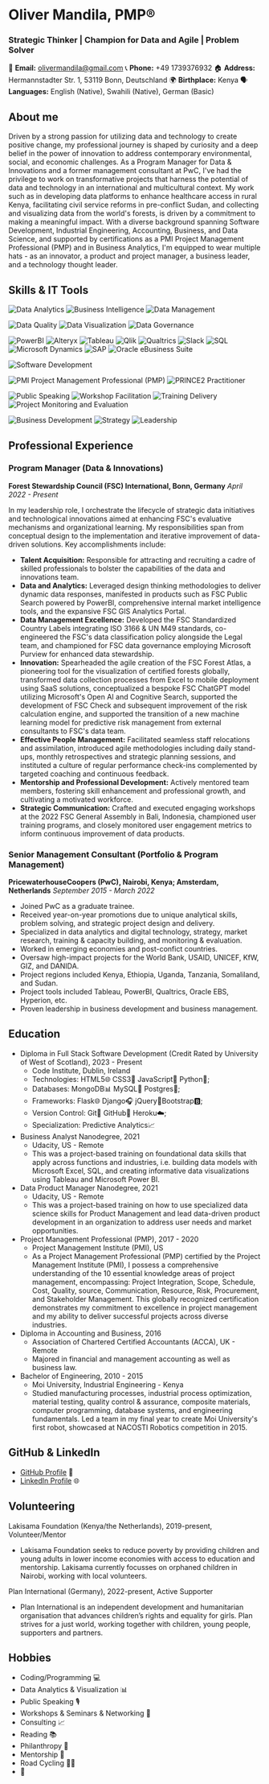 # Oliver Mandila, PMP®
### Strategic Thinker | Champion for Data and Agile | Problem Solver

📧 **Email:** olivermandila@gmail.com
📞 **Phone:** +49 1739376932
🏠 **Address:** Hermannstadter Str. 1, 53119 Bonn, Deutschland
🌍 **Birthplace:** Kenya
🗣️ **Languages:** English (Native), Swahili (Native), German (Basic)

## About me
Driven by a strong passion for utilizing data and technology to create positive change, my professional journey is shaped by curiosity and a deep belief in the power of innovation to address contemporary environmental, social, and economic challenges. As a Program Manager for Data & Innovations and a former management consultant at PwC, I've had the privilege to work on transformative projects that harness the potential of data and technology in an international and multicultural context. My work such as in developing data platforms to enhance healthcare access in rural Kenya, facilitating civil service reforms in pre-conflict Sudan, and collecting and visualizing data from the world's forests, is driven by a commitment to making a meaningful impact. With a diverse background spanning Software Development, Industrial Engineering, Accounting, Business, and Data Science, and supported by certifications as a PMI Project Management Professional (PMP) and in Business Analytics, I'm equipped to wear multiple hats - as an innovator, a product and project manager, a business leader, and a technology thought leader.

## Skills & IT Tools
![Data Analytics](https://img.shields.io/badge/Data_Analytics-007ACC?style=for-the-badge&logo=google-analytics&logoColor=white)
![Business Intelligence](https://img.shields.io/badge/Business_Intelligence-FE7A16?style=for-the-badge&logo=oracle&logoColor=white)
![Data Management](https://img.shields.io/badge/Data_Management-007ACC?style=for-the-badge&logo=microsoft&logoColor=white)

![Data Quality](https://img.shields.io/badge/Data_Quality-007ACC?style=for-the-badge)
![Data Visualization](https://img.shields.io/badge/Data_Visualization-FE7A16?style=for-the-badge&logo=tableau&logoColor=white)
![Data Governance](https://img.shields.io/badge/Data_Governance-007ACC?style=for-the-badge&logo=microsoft&logoColor=white)

![PowerBI](https://img.shields.io/badge/PowerBI-F2C811?style=for-the-badge&logo=powerbi&logoColor=white)
![Alteryx](https://img.shields.io/badge/Alteryx-00A1E0?style=for-the-badge&logo=alteryx&logoColor=white)
![Tableau](https://img.shields.io/badge/Tableau-E97627?style=for-the-badge&logo=tableau&logoColor=white)
![Qlik](https://img.shields.io/badge/Qlik-F4C430?style=for-the-badge&logo=qlik&logoColor=white)
![Qualtrics](https://img.shields.io/badge/Qualtrics-000000?style=for-the-badge&logo=qualtrics&logoColor=white)
![Slack](https://img.shields.io/badge/Slack-4A154B?style=for-the-badge&logo=slack&logoColor=white)
![SQL](https://img.shields.io/badge/SQL-4479A1?style=for-the-badge&logo=amazon-dynamodb&logoColor=white)
![Microsoft Dynamics](https://img.shields.io/badge/Microsoft_Dynamics_365-D83B01?style=for-the-badge&logo=microsoftoffice&logoColor=white)
![SAP](https://img.shields.io/badge/SAP-0FAAFF?style=for-the-badge&logo=sap&logoColor=white)
![Oracle eBusiness Suite](https://img.shields.io/badge/Oracle_eBusiness_Suite-F80000?style=for-the-badge&logo=oracle&logoColor=white)

![Software Development](https://img.shields.io/badge/Software_Development-007ACC?style=for-the-badge&logo=visual-studio-code&logoColor=white)

![PMI Project Management Professional (PMP)](https://img.shields.io/badge/PMI_Project_Management_Professional_(PMP)-007ACC?style=for-the-badge&logo=pmi&logoColor=white)
![PRINCE2 Practitioner](https://img.shields.io/badge/PRINCE2_Practitioner-00A1E0?style=for-the-badge&logo=prince2&logoColor=white)

![Public Speaking](https://img.shields.io/badge/Public_Speaking-007ACC?style=for-the-badge)
![Workshop Facilitation](https://img.shields.io/badge/Workshop_Facilitation-00A1E0?style=for-the-badge)
![Training Delivery](https://img.shields.io/badge/Training_Delivery-007ACC?style=for-the-badge)
![Project Monitoring and Evaluation](https://img.shields.io/badge/Monitoring_and_Evaluation-007ACC?style=for-the-badge)

![Business Development](https://img.shields.io/badge/Business_Development-007ACC?style=for-the-badge&logo=salesforce&logoColor=white)
![Strategy](https://img.shields.io/badge/Strategy-007ACC?style=for-the-badge)
![Leadership](https://img.shields.io/badge/Leadership-007ACC?style=for-the-badge)

## Professional Experience
### Program Manager (Data & Innovations)
**Forest Stewardship Council (FSC) International, Bonn, Germany**
*April 2022 - Present*

In my leadership role, I orchestrate the lifecycle of strategic data initiatives and technological innovations aimed at enhancing FSC's evaluative mechanisms and organizational learning. My responsibilities span from conceptual design to the implementation and iterative improvement of data-driven solutions. Key accomplishments include:

+ **Talent Acquisition:** Responsible for attracting and recruiting a cadre of skilled professionals to bolster the capabilities of the data and innovations team.
+ **Data and Analytics:** Leveraged design thinking methodologies to deliver dynamic data responses, manifested in products such as FSC Public Search powered by PowerBI, comprehensive internal market intelligence tools, and the expansive FSC GIS Analytics Portal.
+ **Data Management Excellence:** Developed the FSC Standardized Country Labels integrating ISO 3166 & UN M49 standards, co-engineered the FSC's data classification policy alongside the Legal team, and championed for FSC data governance employing Microsoft Purview for enhanced data stewardship.
+ **Innovation:** Spearheaded the agile creation of the FSC Forest Atlas, a pioneering tool for the visualization of certified forests globally, transformed data collection processes from Excel to mobile deployment using SaaS solutions, conceptualized a bespoke FSC ChatGPT model utilizing Microsoft's Open AI and Cognitive Search, supported the development of FSC Check and subsequent improvement of the risk calculation engine, and supported the transition of a new machine learning model for predictive risk management from external consultants to FSC's data team.
+ **Effective People Management:** Facilitated seamless staff relocations and assimilation, introduced agile methodologies including daily stand-ups, monthly retrospectives and strategic planning sessions, and instituted a culture of regular performance check-ins complemented by targeted coaching and continuous feedback.
+ **Mentorship and Professional Development:** Actively mentored team members, fostering skill enhancement and professional growth, and cultivating a motivated workforce.
+ **Strategic Communication:** Crafted and executed engaging workshops at the 2022 FSC General Assembly in Bali, Indonesia, championed user training programs, and closely monitored user engagement metrics to inform continuous improvement of data products.

### Senior Management Consultant (Portfolio & Program Management)
**PricewaterhouseCoopers (PwC), Nairobi, Kenya; Amsterdam, Netherlands**
*September 2015 - March 2022*

+ Joined PwC as a graduate trainee.
+ Received year-on-year promotions due to unique analytical skills, 
problem solving, and strategic project design and delivery.
+ Specialized in data analytics and digital technology, strategy, market 
research, training & capacity building, and monitoring & evaluation.
+ Worked in emerging economies and post-confict countries.
+ Oversaw high-impact projects for the World Bank, USAID, UNICEF, 
KfW, GIZ, and DANIDA.
+ Project regions included Kenya, Ethiopia, Uganda, Tanzania, 
Somaliland, and Sudan.
+ Project tools included Tableau, PowerBI, Qualtrics, Oracle EBS,
Hyperion, etc.
+ Proven leadership in business development and business management.

## Education
- Diploma in Full Stack Software Development (Credit Rated by University of West of Scotland), 2023 - Present
  - Code Institute, Dublin, Ireland
  - Technologies: HTML5🌐 CSS3🎨 JavaScript🚀 Python🐍;
  - Databases: MongoDB📊 MySQL🐬 Postgres🐘;
  - Frameworks: Flask🌐 Django🎧 jQuery🌆Bootstrap🅱️;
  - Version Control: Git📜 GitHub🚀 Heroku☁️;
  - Specialization: Predictive Analytics📈
- Business Analyst Nanodegree, 2021
  - Udacity, US - Remote
  - This was a project-based training on foundational data skills that apply across functions and industries, i.e. building data models with Microsoft Excel, SQL, and creating informative data visualizations using Tableau and Microsoft Power BI.
- Data Product Manager Nanodegree, 2021
  - Udacity, US - Remote
  - This was a project-based training on how to use specialized data science skills for Product Management and lead data-driven product development in an organization to address user needs and market opportunities.
- Project Management Professional (PMP), 2017 - 2020
  - Project Management Institute (PMI), US
  - As a Project Management Professional (PMP) certified by the Project Management Institute (PMI), I possess a comprehensive understanding of the 10 essential knowledge areas of project management, encompassing: Project Integration, Scope, Schedule, Cost, Quality, source, Communication, Resource, Risk, Procurement, and Stakeholder Management. This globally recognized certification demonstrates my commitment to excellence in project management and my ability to deliver successful projects across diverse industries.
- Diploma in Accounting and Business, 2016
  - Association of Chartered Certified Accountants (ACCA), UK - Remote
  - Majored in financial and management accounting as well as business law.
- Bachelor of Engineering, 2010 - 2015
  - Moi University, Industrial Engineering - Kenya
  - Studied manufacturing processes, industrial process optimization, material testing, quality control & assurance, composite materials, computer programming, database systems, and engineering fundamentals. Led a team in my final year to create Moi University's first robot, showcased at NACOSTI Robotics competition in 2015.

## GitHub & LinkedIn
- [GitHub Profile](https://github.com/OMandila) 🚀
- [LinkedIn Profile](https://www.linkedin.com/in/oliver-mandila/) 🌐

## Volunteering
Lakisama Foundation (Kenya/the Netherlands), 2019-present, Volunteer/Mentor
- Lakisama Foundation seeks to reduce poverty by providing children and young adults in lower income economies with access to education and mentorship. Lakisama currently focusses on orphaned children in Nairobi, working with local volunteers.

Plan International (Germany), 2022-present, Active Supporter
- Plan International is an independent development and humanitarian organisation that advances children’s rights and equality for girls. Plan strives for a just world, working together with children, young people, supporters and partners.

## Hobbies
- Coding/Programming 💻
- Data Analytics & Visualization 📊
- Public Speaking 🎙️
- Workshops & Seminars & Networking 🤝
- Consulting 📈
- Reading 📚
- Philanthropy 🤲
- Mentorship 👥
- Road Cycling 🚴‍♂️
- 🎵

<!---
OMandila/OMandila is a ✨ special ✨ repository because its `README.md` (this file) appears on your GitHub profile.
You can click the Preview link to take a look at your changes.
--->
